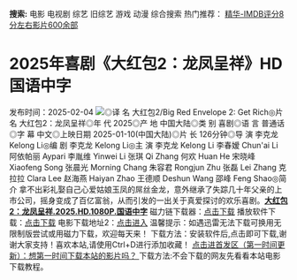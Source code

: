 **搜索:** 电影 电视剧 综艺 旧综艺 游戏 动漫 综合搜索 热门推荐： [精华-IMDB评分8分左右影片600余部](https://www.dytt8.com/html/gndy/jddy/20160320/50510.html)
# 2025年喜剧《大红包2：龙凤呈祥》HD国语中字
发布时间：2025-02-04 
![](https://img9.doubanio.com/view/photo/l_ratio_poster/public/p2916559553.jpg)◎译 名 大红包2/Big Red Envelope 2: Get Rich◎片 名 大红包2：龙凤呈祥◎年 代 2025◎产 地 中国大陆◎类 别 喜剧◎语 言 普通话◎字 幕 中文◎上映日期 2025-01-10(中国大陆)◎片 长 126分钟◎导 演 李克龙 Kelong Li◎编 剧 李克龙 Kelong Li◎主 演 李克龙 Kelong Li 李春嫒 Chun'ai Li 阿依帕丽 Aypari 李胤维 Yinwei Li 张琪 Qi Zhang 何欢 Huan He 宋晓峰 Xiaofeng Song 张晨光 Morning Chang 朱容君 Rongjun Zhu 张磊 Lei Zhang 克拉拉 Clara Lee 赵海燕 Haiyan Zhao 王德顺 Deshun Wang 邵峰 Feng Shao◎简 介 拿不出彩礼娶自己心爱姑娘玉凤的屌丝金龙，意外继承了失踪几十年父亲的上市公司，摇身变成了百亿富翁，从而引发的一出关于真爱探讨的欢乐喜剧。[**大红包2：龙凤呈祥.2025.HD.1080P.国语中字**](magnet:?xt=urn:btih:759a2bb802abbdd5b5dbb3b62bce89696210ed24&dn=%e9%98%b3%e5%85%89%e7%94%b5%e5%bd%b1dygod.org.%e5%a4%a7%e7%ba%a2%e5%8c%852%ef%bc%9a%e9%be%99%e5%87%a4%e5%91%88%e7%a5%a5.2025.HD.1080P.%e5%9b%bd%e8%af%ad%e4%b8%ad%e5%ad%97.mp4&tr=udp%3a%2f%2ftracker.opentrackr.org%3a1337%2fannounce&tr=udp%3a%2f%2fexodus.desync.com%3a6969%2fannounce) 磁力链下载器：[点击下载](https://dygod.org/js/bt.htm "qBittorrent") 播放软件下载：[点击下载](https://dygod.org/js/player.htm "PotPlayer") 电影下载地址2：[点击进入](https://dygod.org/ "阳光电影") 温馨提示：如遇迅雷无法下载可换用无限制版尝试或用磁力下载，欢迎每天来！  下载方法：安装软件后,点击即可下载,谢谢大家支持！喜欢本站,请使用Ctrl+D进行添加收藏！ [点击进首发区（第一时间更新）：想第一时间下载本站的影片吗？ ](https://www.ygdy8.net/)下载方法:不会下载的网友先看看本站电影下载教程。